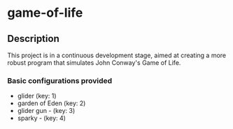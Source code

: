 # game-of-life

## Description
This project is in a continuous development stage, aimed at creating a more robust program that simulates John Conway's Game of Life.

### Basic configurations provided
+ glider (key: 1)
+ garden of Eden (key: 2)
+ glider gun - (key: 3)
+ sparky - (key: 4)
